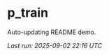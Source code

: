 # p_train

Auto-updating README demo.

<!--START_SECTION:status-->
_Last run: 2025-09-02 22:16 UTC_
<!--END_SECTION:status-->



























































































































































































































































































































